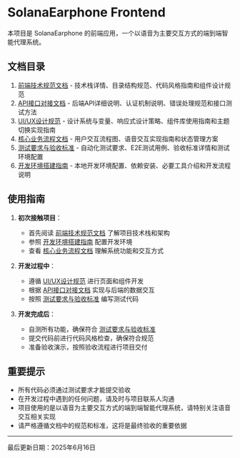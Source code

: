 # SolanaEarphone Frontend

本项目是 SolanaEarphone 的前端应用，一个以语音为主要交互方式的端到端智能代理系统。

## 文档目录

1. [前端技术规范文档](./1.前端技术规范文档.md) - 技术栈详情、目录结构规范、代码风格指南和组件设计规范
2. [API接口对接文档](./2.API接口对接文档.md) - 后端API详细说明、认证机制说明、错误处理规范和接口测试方法
3. [UI/UX设计规范](./3.UI_UX设计规范.md) - 设计系统与变量、响应式设计策略、组件库使用指南和主题切换实现指南
4. [核心业务流程文档](./4.核心业务流程文档.md) - 用户交互流程图、语音交互实现指南和状态管理方案
5. [测试要求与验收标准](./5.测试要求与验收标准.md) - 自动化测试要求、E2E测试用例、验收标准详情和测试环境配置
6. [开发环境搭建指南](./6.开发环境搭建指南.md) - 本地开发环境配置、依赖安装、必要工具介绍和开发流程说明

## 使用指南

1. **初次接触项目**：
   - 首先阅读 [前端技术规范文档](./1.前端技术规范文档.md) 了解项目技术栈和架构
   - 参照 [开发环境搭建指南](./6.开发环境搭建指南.md) 配置开发环境
   - 查看 [核心业务流程文档](./4.核心业务流程文档.md) 理解系统功能和交互方式

2. **开发过程中**：
   - 遵循 [UI/UX设计规范](./3.UI_UX设计规范.md) 进行页面和组件开发
   - 根据 [API接口对接文档](./2.API接口对接文档.md) 实现与后端的数据交互
   - 按照 [测试要求与验收标准](./5.测试要求与验收标准.md) 编写测试代码

3. **开发完成后**：
   - 自测所有功能，确保符合 [测试要求与验收标准](./5.测试要求与验收标准.md)
   - 提交代码前进行代码风格检查，确保符合规范
   - 准备验收演示，按照验收流程进行项目交付

## 重要提示

- 所有代码必须通过测试要求才能提交验收
- 在开发过程中遇到的任何问题，请及时与项目联系人沟通
- 项目使用的是以语音为主要交互方式的端到端智能代理系统，请特别关注语音交互相关实现
- 请严格遵循文档中的规范和标准，这将是最终验收的重要依据

---

最后更新日期：2025年6月16日